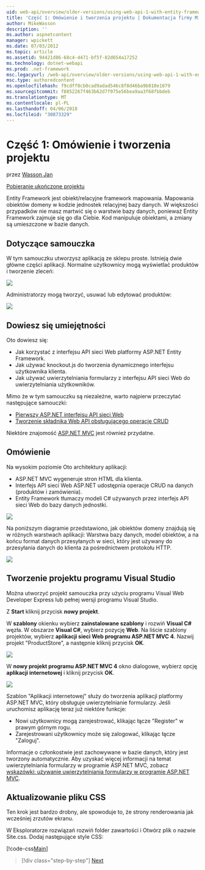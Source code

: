 ```yaml
---
uid: web-api/overview/older-versions/using-web-api-1-with-entity-framework-5/using-web-api-with-entity-framework-part-1
title: 'Część 1: Omówienie i tworzenia projektu | Dokumentacja firmy Microsoft'
author: MikeWasson
description: ''
ms.author: aspnetcontent
manager: wpickett
ms.date: 07/03/2012
ms.topic: article
ms.assetid: 94421d86-68c4-4471-bf5f-82d654a17252
ms.technology: dotnet-webapi
ms.prod: .net-framework
msc.legacyurl: /web-api/overview/older-versions/using-web-api-1-with-entity-framework-5/using-web-api-with-entity-framework-part-1
msc.type: authoredcontent
ms.openlocfilehash: f9cdff0cb0cad9adad546c8f8d46ba9b010e1079
ms.sourcegitcommit: f8852267f463b62d7f975e56bea9aa3f68fbbdeb
ms.translationtype: MT
ms.contentlocale: pl-PL
ms.lasthandoff: 04/06/2018
ms.locfileid: "30873329"
---
```

<a name="part-1-overview-and-creating-the-project"></a>Część 1: Omówienie i tworzenia projektu
====================
przez [Wasson Jan](https://github.com/MikeWasson)

[Pobieranie ukończone projektu](http://code.msdn.microsoft.com/ASP-NET-Web-API-with-afa30545)

Entity Framework jest obiekt/relacyjne framework mapowania. Mapowania obiektów domeny w kodzie jednostek relacyjnej bazy danych. W większości przypadków nie masz martwić się o warstwie bazy danych, ponieważ Entity Framework zajmuje się go dla Ciebie. Kod manipuluje obiektami, a zmiany są umieszczone w bazie danych.

## <a name="about-the-tutorial"></a>Dotyczące samouczka

W tym samouczku utworzysz aplikacją ze sklepu proste. Istnieją dwie główne części aplikacji. Normalne użytkownicy mogą wyświetlać produktów i tworzenie zleceń:

![](using-web-api-with-entity-framework-part-1/_static/image1.png)

Administratorzy mogą tworzyć, usuwać lub edytować produktów:

![](using-web-api-with-entity-framework-part-1/_static/image2.png)

## <a name="skills-youll-learn"></a>Dowiesz się umiejętności

Oto dowiesz się:

- Jak korzystać z interfejsu API sieci Web platformy ASP.NET Entity Framework.
- Jak używać knockout.js do tworzenia dynamicznego interfejsu użytkownika klienta.
- Jak używać uwierzytelniania formularzy z interfejsu API sieci Web do uwierzytelniania użytkowników.

Mimo że w tym samouczku są niezależne, warto najpierw przeczytać następujące samouczki:

- [Pierwszy ASP.NET interfejsu API sieci Web](../../getting-started-with-aspnet-web-api/tutorial-your-first-web-api.md)
- [Tworzenie składnika Web API obsługującego operacje CRUD](../creating-a-web-api-that-supports-crud-operations.md)

Niektóre znajomość [ASP.NET MVC](../../../../mvc/index.md) jest również przydatne.

## <a name="overview"></a>Omówienie

Na wysokim poziomie Oto architektury aplikacji:

- ASP.NET MVC wygeneruje stron HTML dla klienta.
- Interfejs API sieci Web ASP.NET udostępnia operacje CRUD na danych (produktów i zamówienia).
- Entity Framework tłumaczy modeli C# używanych przez interfejs API sieci Web do bazy danych jednostki.

![](using-web-api-with-entity-framework-part-1/_static/image3.png)

Na poniższym diagramie przedstawiono, jak obiektów domeny znajdują się w różnych warstwach aplikacji: Warstwa bazy danych, model obiektów, a na końcu format danych przesyłanych w sieci, który jest używany do przesyłania danych do klienta za pośrednictwem protokołu HTTP.

![](using-web-api-with-entity-framework-part-1/_static/image4.png)

## <a name="create-the-visual-studio-project"></a>Tworzenie projektu programu Visual Studio

Można utworzyć projekt samouczka przy użyciu programu Visual Web Developer Express lub pełnej wersji programu Visual Studio.

Z **Start** kliknij przycisk **nowy projekt**.

W **szablony** okienku wybierz **zainstalowane szablony** i rozwiń **Visual C#** węzła. W obszarze **Visual C#**, wybierz pozycję **Web**. Na liście szablony projektów, wybierz **aplikacji sieci Web programu ASP.NET MVC 4**. Nazwij projekt "ProductStore", a następnie kliknij przycisk **OK**.

![](using-web-api-with-entity-framework-part-1/_static/image5.png)

W **nowy projekt programu ASP.NET MVC 4** okno dialogowe, wybierz opcję **aplikacji internetowej** i kliknij przycisk **OK**.

![](using-web-api-with-entity-framework-part-1/_static/image6.png)

Szablon "Aplikacji internetowej" służy do tworzenia aplikacji platformy ASP.NET MVC, który obsługuje uwierzytelnianie formularzy. Jeśli uruchomisz aplikację teraz już niektóre funkcje:

- Nowi użytkownicy mogą zarejestrować, klikając łącze "Register" w prawym górnym rogu.
- Zarejestrowani użytkownicy może się zalogować, klikając łącze "Zaloguj".

Informacje o członkostwie jest zachowywane w bazie danych, który jest tworzony automatycznie. Aby uzyskać więcej informacji na temat uwierzytelniania formularzy w programie ASP.NET MVC, zobacz [wskazówki: używanie uwierzytelniania formularzy w programie ASP.NET MVC](https://msdn.microsoft.com/library/ff398049(VS.98).aspx).

## <a name="update-the-css-file"></a>Aktualizowanie pliku CSS

Ten krok jest bardzo drobny, ale spowoduje to, że strony renderowania jak wcześniej zrzutów ekranu.

W Eksploratorze rozwiązań rozwiń folder zawartości i Otwórz plik o nazwie Site.css. Dodaj następujące style CSS:

[!code-css[Main](using-web-api-with-entity-framework-part-1/samples/sample1.css)]

> [!div class="step-by-step"]
> [Next](using-web-api-with-entity-framework-part-2.md)
